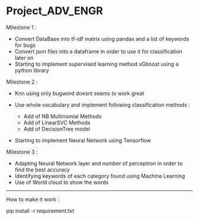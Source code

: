 # Project_ADV_ENGR

Milestone 1 :

- Convert DataBase into tf-idf matrix using pandas and a list of keywords for bugs
- Convert json files into a dataframe in order to use it for classification later on
- Starting to implement supervised learning method xGboost using a python library

Milestone 2 :

- Knn using only bugword doesnt seems to work great
- Use whole vocabulary and implement following classification methods :

  - Add of NB Multinomial Methods
  - Add of LinearSVC Methods
  - Add of DecisionTree model

- Starting to implement Neural Network using Tensorflow

Milestone 3 :

- Adapting Neural Network layer and number of perceptron in order to find the best accuracy
- Identifying keywords of each category found using Machine Learning
- Use of World cloud to show the words

---

How to make it work :

pip install -r requirement.txt
